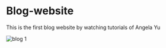 
# Blog-website
This is the first blog website by watching tutorials of Angela Yu

![blog 1](https://user-images.githubusercontent.com/69381806/117774146-ce1ef900-b256-11eb-9156-6f9a5589cf10.png)
